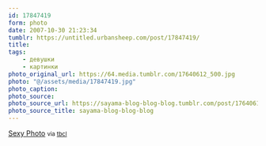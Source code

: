 ```yaml
---
id: 17847419
form: photo
date: 2007-10-30 21:23:34
tumblr: https://untitled.urbansheep.com/post/17847419/
title:
tags:
    - девушки
    - картинки
photo_original_url: https://64.media.tumblr.com/17640612_500.jpg
photo: "@/assets/media/17847419.jpg"
photo_caption:
photo_source:
photo_source_url: https://sayama-blog-blog-blog.tumblr.com/post/17640612/sexy-photo
photo_source_title: sayama-blog-blog-blog
---
```


<p><a href="http://community.livejournal.com/sexy_photo/">Sexy Photo</a> <small>via <a href="http://tbcl.tumblr.com/post/17679650">tbcl</a></small></p>
